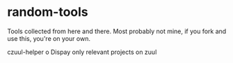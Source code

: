 random-tools
============

Tools collected from here and there. Most probably not mine, if you fork and use this, you're on your own.

czuul-helper
    o Dispay only relevant projects on zuul
